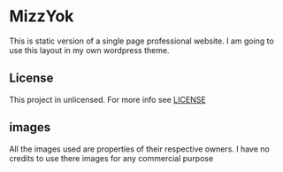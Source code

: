 # MizzYok
This is static version of a single page professional website. I am going to use this layout in my own wordpress theme.

## License
This project in unlicensed. For more info see [LICENSE](LICENSE.md)

## images
All the images used are properties of their respective owners. I have no credits to use there images for any commercial purpose


